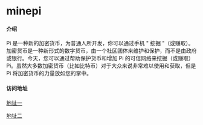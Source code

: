 # minepi

#### 介绍
Pi 是一种新的加密货币，为普通人所开发，你可以通过手机 " 挖掘 "（或赚取）。 加密货币是一种新形式的数字货币，由一个社区团体来维护和保护，而不是由政府或银行。今天，您可以通过帮助保护货币和增加 Pi 的可信网络来挖掘（或赚取）Pi。虽然大多数加密货币（比如比特币）对于大众来说非常难以使用和获取，但是 Pi 将加密货币的力量放如您的掌中。

#### 访问地址

[地址一](https://minepi.gitee.io/)

[地址二](https://minpi.github.io/)

